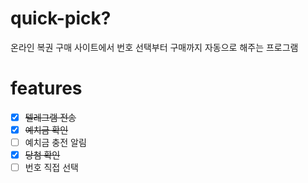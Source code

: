# quick-pick?
온라인 복권 구매 사이트에서 번호 선택부터 구매까지 자동으로 해주는 프로그램

# features
- [x] ~~텔레그램 전송~~
- [x] ~~예치금 확인~~
- [ ] 예치금 충전 알림
- [x] ~~당첨 확인~~
- [ ] 번호 직접 선택